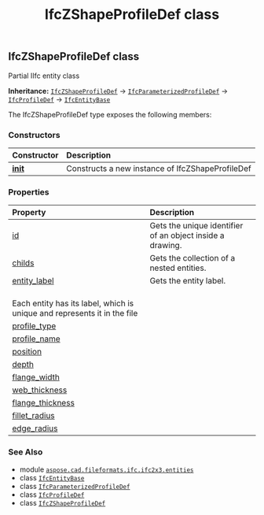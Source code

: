 ﻿---
title: IfcZShapeProfileDef class
second_title: Aspose.CAD for Python via .NET API References
description: 
type: docs
weight: 6520
url: /python-net/aspose.cad.fileformats.ifc.ifc2x3.entities/ifczshapeprofiledef/
is_root: false
---

## IfcZShapeProfileDef class

Partial IIfc entity class



**Inheritance:** [`IfcZShapeProfileDef`](/cad/python-net/aspose.cad.fileformats.ifc.ifc2x3.entities/ifczshapeprofiledef) → 
[`IfcParameterizedProfileDef`](/cad/python-net/aspose.cad.fileformats.ifc.ifc2x3.entities/ifcparameterizedprofiledef) → 
[`IfcProfileDef`](/cad/python-net/aspose.cad.fileformats.ifc.ifc2x3.entities/ifcprofiledef) → 
[`IfcEntityBase`](/cad/python-net/aspose.cad.fileformats.ifc/ifcentitybase)



The IfcZShapeProfileDef type exposes the following members:

### Constructors
| Constructor | Description |
| :- | :- |
| [__init__](/cad/python-net/aspose.cad.fileformats.ifc.ifc2x3.entities/ifczshapeprofiledef/__init__/#) | Constructs a new instance of IfcZShapeProfileDef |


### Properties
| Property | Description |
| :- | :- |
| [id](/cad/python-net/aspose.cad.fileformats.ifc.ifc2x3.entities/ifczshapeprofiledef/id) | Gets the unique identifier of an object inside a drawing. |
| [childs](/cad/python-net/aspose.cad.fileformats.ifc.ifc2x3.entities/ifczshapeprofiledef/childs) | Gets the collection of a nested entities. |
| [entity_label](/cad/python-net/aspose.cad.fileformats.ifc.ifc2x3.entities/ifczshapeprofiledef/entity_label) | Gets the entity label.<br/>Each entity has its label, which is unique and represents it in the file |
| [profile_type](/cad/python-net/aspose.cad.fileformats.ifc.ifc2x3.entities/ifczshapeprofiledef/profile_type) |  |
| [profile_name](/cad/python-net/aspose.cad.fileformats.ifc.ifc2x3.entities/ifczshapeprofiledef/profile_name) |  |
| [position](/cad/python-net/aspose.cad.fileformats.ifc.ifc2x3.entities/ifczshapeprofiledef/position) |  |
| [depth](/cad/python-net/aspose.cad.fileformats.ifc.ifc2x3.entities/ifczshapeprofiledef/depth) |  |
| [flange_width](/cad/python-net/aspose.cad.fileformats.ifc.ifc2x3.entities/ifczshapeprofiledef/flange_width) |  |
| [web_thickness](/cad/python-net/aspose.cad.fileformats.ifc.ifc2x3.entities/ifczshapeprofiledef/web_thickness) |  |
| [flange_thickness](/cad/python-net/aspose.cad.fileformats.ifc.ifc2x3.entities/ifczshapeprofiledef/flange_thickness) |  |
| [fillet_radius](/cad/python-net/aspose.cad.fileformats.ifc.ifc2x3.entities/ifczshapeprofiledef/fillet_radius) |  |
| [edge_radius](/cad/python-net/aspose.cad.fileformats.ifc.ifc2x3.entities/ifczshapeprofiledef/edge_radius) |  |



### See Also
* module [`aspose.cad.fileformats.ifc.ifc2x3.entities`](..)
* class [`IfcEntityBase`](/cad/python-net/aspose.cad.fileformats.ifc/ifcentitybase)
* class [`IfcParameterizedProfileDef`](/cad/python-net/aspose.cad.fileformats.ifc.ifc2x3.entities/ifcparameterizedprofiledef)
* class [`IfcProfileDef`](/cad/python-net/aspose.cad.fileformats.ifc.ifc2x3.entities/ifcprofiledef)
* class [`IfcZShapeProfileDef`](/cad/python-net/aspose.cad.fileformats.ifc.ifc2x3.entities/ifczshapeprofiledef)
